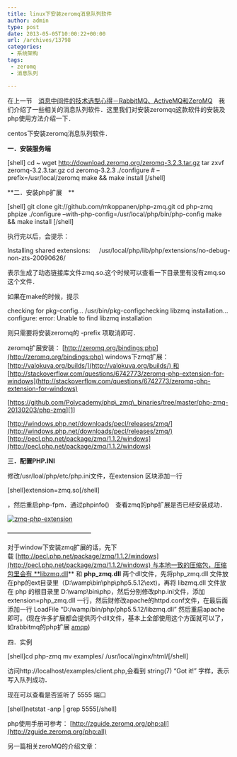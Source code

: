 ```yaml
---
title: linux下安装zeromq消息队列软件
author: admin
type: post
date: 2013-05-05T10:00:22+00:00
url: /archives/13798
categories:
 - 系统架构
tags:
 - zeromq
 - 消息队列

---
```

在上一节　[消息中间件的技术选型心得－RabbitMQ、ActiveMQ和ZeroMQ](http://blog.haohtml.com/archives/13790)　我们介绍了一些相关的消息队列软件．这里我们对安装zeromqq这款软件的安装及php使用方法介绍一下．

centos下安装zeromq消息队列软件．

**一．安装服务端**

[shell]
cd ~
wget http://download.zeromq.org/zeromq-3.2.3.tar.gz
tar zxvf zeromq-3.2.3.tar.gz
cd zeromq-3.2.3
./configure # –prefix=/usr/local/zeromq
make && make install
[/shell]

**二．安装php扩展　**

[shell]
git clone git://github.com/mkoppanen/php-zmq.git
cd php-zmq
phpize
./configure –with-php-config=/usr/local/php/bin/php-config
make && make install
[/shell]

执行完以后，会提示：

Installing shared extensions:     /usr/local/php/lib/php/extensions/no-debug-non-zts-20090626/

表示生成了动态链接库文件zmq.so.这个时候可以查看一下目录里有没有zmq.so 这个文件．

如果在make的时候，提示

checking for pkg-config… /usr/bin/pkg-configchecking libzmq installation… configure: error: Unable to find libzmq installation

则只需要将安装zeromq的 -prefix 项取消即可．

zeromq扩展安装： [http://zeromq.org/bindings:php](http://zeromq.org/bindings:php)
windows下zmq扩展： [http://valokuva.org/builds/](http://valokuva.org/builds/) 和
[http://stackoverflow.com/questions/6742773/zeromq-php-extension-for-windows](http://stackoverflow.com/questions/6742773/zeromq-php-extension-for-windows)

[https://github.com/Polycademy/php\_zmq\_binaries/tree/master/php-zmq-20130203/php-zmq][1]

[http://windows.php.net/downloads/pecl/releases/zmq/](http://windows.php.net/downloads/pecl/releases/zmq/) [http://pecl.php.net/package/zmq/1.1.2/windows](http://pecl.php.net/package/zmq/1.1.2/windows)

**三．配置PHP.INI**

修改/usr/loal/php/etc/php.ini文件，在extension 区块添加一行

[shell]extension=zmq.so[/shell]

，然后重启php-fpm．通过phpinfo()　查看zmq的php扩展是否已经安装成功．

[![zmq-php-extension](http://blog.haohtml.com/wp-content/uploads/2013/05/zmq-php-extension.jpg)][2]

—————————————–

对于window下安装zmq扩展的话，先下载 [http://pecl.php.net/package/zmq/1.1.2/windows](http://pecl.php.net/package/zmq/1.1.2/windows) 与本地一致的压缩包，压缩包里会有 **libzmq.dll** 和 **php_zmq.dll** 两个dll文件，先将php_zmq.dll 文件放在php的ext目录里（D:\wamp\bin\php\php5.5.12\ext)，再将 libzmq.dll 文件放在 php 的根目录里 D:\wamp\bin\php，然后分别修改php.ini文件，添加 extension=php_zmq.dll 一行，然后财修改apache的httpd.conf文件，在最后面添加一行 LoadFile “D:/wamp/bin/php/php5.5.12/libzmq.dll” 然后重启apache即可。(现在许多扩展都会提供丙个dll文件，基本上全部使用这个方面就可以了，如rabbitmq的php扩展 [amqp](http://pecl.php.net/package/amqp))

四．实例

[shell]cd php-zmq
mv examples/ /usr/local/nginx/html/[/shell]

访问http://localhost/examples/client.php,会看到 string(7) “Got it!” 字样，表示写入队列成功．

现在可以查看是否监听了 5555 端口

[shell]netstat -anp | grep 5555[/shell]

php使用手册可参考： [http://zguide.zeromq.org/php:all](http://zguide.zeromq.org/php:all)

另一篇相关zeroMQ的介绍文章：

 [1]: https://github.com/Polycademy/php_zmq_binaries/tree/master/php-zmq-20130203/php-zmq
 [2]: http://blog.haohtml.com/wp-content/uploads/2013/05/zmq-php-extension.jpg